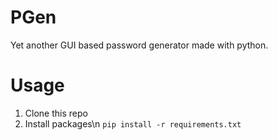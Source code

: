 # PGen
Yet another GUI based password generator made with python.

# Usage
1) Clone this repo
2) Install packages\n
`pip install -r requirements.txt`
